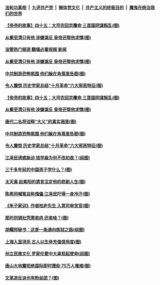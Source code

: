####  [法轮功真相](../../../../basic/blob/master/README.md?t=05160101) &nbsp;|&nbsp; [九评共产党](../../../../9ping.md/blob/master/README.md?t=05160101) &nbsp;|&nbsp; [解体党文化](../../../../jtdwh.md/blob/master/README.md?t=05160101)  &nbsp;|&nbsp; [共产主义的终极目的](../../../../gczydzjmd.md/blob/master/README.md?t=05160101) &nbsp;|&nbsp; [魔鬼在统治我们的世界](../../../../mgztzwmdsj.md/blob/master/README.md?t=05160101) 


#### [【帝尧的故事】四十五：大司农回京覆命 三苗国阴谋叛乱(图)](../pages/p6/981399.md?t=05160101) 

#### [从秦至清只有他 涉嫌谋反 皇帝还帮他求情(图)](../pages/p6/1006294.md?t=05160101) 
#### [油管热门频道 翻墙必看视频 新闻](http://45.76.130.85:81/youtube.html?05160101)
#### [从秦至清只有他 涉嫌谋反 皇帝还帮他求情(图)](../pages/p6/1006294.md?t=05160101) 

#### [中共制造恐怖氛围 他们躲在角落里告密(图)](../pages/p6/1005840.md?t=05160101) 


#### [令人震惊 历史学家总结“十月革命”六大邪恶特征(图)](../pages/p6/1005949.md?t=05160101) 


#### [【帝尧的故事】四十五：大司农回京覆命 三苗国阴谋叛乱(图)](../pages/p6/981399.md?t=05160101) 

#### [从秦至清只有他 涉嫌谋反 皇帝还帮他求情(图)](../pages/p6/1006294.md?t=05160101) 

#### [唐代二名将诠释“大义”的真实涵意(图)](../pages/p6/1005263.md?t=05160101) 

#### [中共制造恐怖氛围 他们躲在角落里告密(图)](../pages/p6/1005840.md?t=05160101) 


#### [令人震惊 历史学家总结“十月革命”六大邪恶特征(图)](../pages/p6/1005949.md?t=05160101) 

#### [江泽民诱惑胁迫 钱学森为何不改初衷？(组图)](../pages/p6/1006223.md?t=05160101) 

#### [三千多年前的中国孩子学什么？(图)](../pages/p6/1006338.md?t=05160101) 

#### [太天真 赵紫阳的遗言注定他的悲剧人生(图)](../pages/p6/1005643.md?t=05160101) 

#### [陈希同喊冤自称傀儡 江泽民吓得一身冷汗(图)](../pages/p6/1005836.md?t=05160101) 


#### [《朱子家训》作者柏庐先生 入冥司审贪官(图)](../pages/p6/1006253.md?t=05160101) 

#### [那时供销社凭票卖肉 还卖啥？(图)](../pages/p6/1006021.md?t=05160101) 

#### [胡耀邦秘书：这是一条通向炼狱之路(组图)](../pages/p6/1006062.md?t=05160101) 

#### [上海入室消杀 古人以生命充值信用度(图)](../pages/p6/1006121.md?t=05160101) 

#### [创立民族文化 罗家伦要中大承担起使命(组图)](../pages/p6/1005838.md?t=05160101) 


#### [唐山大地震拒绝国际即时援助 75万人罹难(图)](../pages/p6/1005648.md?t=05160101) 

#### [文革造反派也有粉丝团？(图)](../pages/p6/1005976.md?t=05160101) 

<img src='http://gfw-breaker.win/goodnews/indexes/p6.md' width='0px' height='0px'/>
